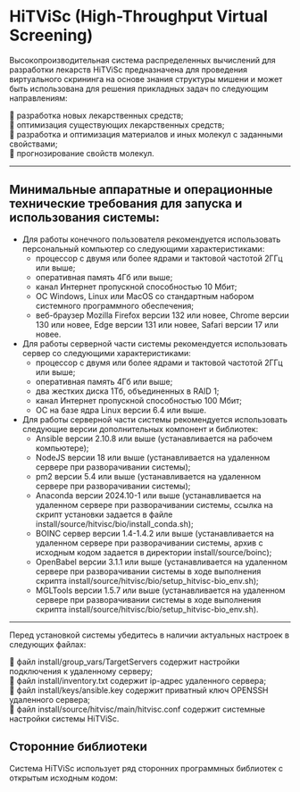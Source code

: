 # HiTViSc (High-Throughput Virtual Screening)

Высокопроизводительная система распределенных вычислений для разработки лекарств HiTViSc предназначена для проведения виртуального скрининга на основе знания структуры мишени и может быть использована для решения прикладных задач по следующим направлениям:

:pill: разработка новых лекарственных средств;  
:pill: оптимизация существующих лекарственных средств;  
:pill: разработка и оптимизация материалов и иных молекул с заданными свойствами;  
:pill: прогнозирование свойств молекул.

____

## Минимальные аппаратные и операционные технические требования для запуска и использования системы:
- Для работы конечного пользователя рекомендуется использовать персональный компьютер со следующими характеристиками:
	- процессор с двумя или более ядрами и тактовой частотой 2ГГц или выше;
	- оперативная память 4Гб или выше;
	- канал Интернет пропускной способностью 10 Мбит;
	- ОС Windows, Linux или MacOS со стандартным набором системного программного обеспечения;
	- веб-браузер Mozilla Firefox версии 132 или новее, Chrome версии 130 или новее, Edge версии 131 или новее, Safari версии 17 или новее.
- Для работы серверной части системы рекомендуется использовать сервер со следующими характеристиками:
	- процессор с двумя или более ядрами и тактовой частотой 2ГГц или выше;
	- оперативная память 4Гб или выше;
	- два жестких диска 1Тб, объединенных в RAID 1;
	- канал Интернет пропускной способностью 100 Мбит;
	- ОС на базе ядра Linux версии 6.4 или выше. 
- Для работы серверной части системы рекомендуется использовать следующие версии дополнительных компонент и библиотек:
	- Ansible версии 2.10.8 или выше (устанавливается на рабочем компьютере);
	- NodeJS версии 18 или выше (устанавливается на удаленном сервере при разворачивании системы);
 	- pm2 версии 5.4 или выше (устанавливается на удаленном сервере при разворачивании системы);
	- Anaconda версии 2024.10-1 или выше (устанавливается на удаленном сервере при разворачивании системы, ссылка на скрипт установки задается в файле install/source/hitvisc/bio/install_conda.sh);
	- BOINC сервер версии 1.4-1.4.2 или выше (устанавливается на удаленном сервере при разворачивании системы, архив с исходным кодом задается в директории install/source/boinc);
	- OpenBabel версии 3.1.1 или выше (устанавливается на удаленном сервере при разворачивании системы в ходе выполнения скрипта install/source/hitvisc/bio/setup_hitvisc-bio_env.sh);
	- MGLTools версии 1.5.7 или выше (устанавливается на удаленном сервере при разворачивании системы в ходе выполнения скрипта install/source/hitvisc/bio/setup_hitvisc-bio_env.sh).
____
Перед установкой системы убедитесь в наличии актуальных настроек в следующих файлах:

:key: файл install/group_vars/TargetServers содержит настройки подключения к удаленному серверу;  
:key: файл install/inventory.txt содержит ip-адрес удаленного сервера;  
:key: файл install/keys/ansible.key содержит приватный ключ OPENSSH удаленного сервера;  
:key: файл install/source/hitvisc/main/hitvisc.conf содержит системные настройки системы HiTViSc.

## Сторонние библиотеки

Система HiTViSc использует ряд сторонних программных библиотек с открытым исходным кодом:




